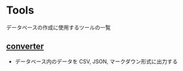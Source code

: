 # Tools

データベースの作成に使用するツールの一覧

## [converter](./converter/)

- データベース内のデータを CSV, JSON, マークダウン形式に出力する
